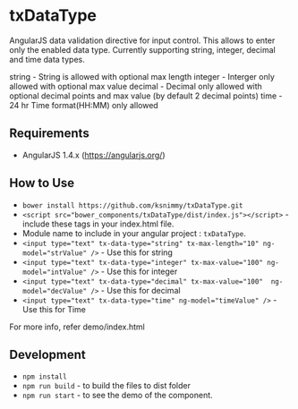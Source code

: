 # txDataType
AngularJS data validation directive for input control. This allows to enter only the enabled data type. Currently supporting string, integer, decimal and time data types.

string - String is allowed with optional max length
integer - Interger only allowed with optional max value
decimal - Decimal only allowed with optional decimal points and max value (by default 2 decimal points)
time - 24 hr Time format(HH:MM) only allowed

## Requirements

- AngularJS 1.4.x  (https://angularjs.org/)

## How to Use

- `bower install https://github.com/ksnimmy/txDataType.git`
- `<script src="bower_components/txDataType/dist/index.js"></script>` - include these tags in your index.html file.
- Module name to include in your angular project : `txDataType`.
- `<input type="text" tx-data-type="string" tx-max-length="10" ng-model="strValue" />` - Use this for string
- `<input type="text" tx-data-type="integer" tx-max-value="100" ng-model="intValue" />` - Use this for integer
- `<input type="text" tx-data-type="decimal" tx-max-value="100"  ng-model="decValue" />` - Use this for decimal
- `<input type="text" tx-data-type="time" ng-model="timeValue" />` - Use this for Time

For more info, refer demo/index.html

## Development

- `npm install`
- `npm run build` - to build the files to dist folder
- `npm run start` - to see the demo of the component.
